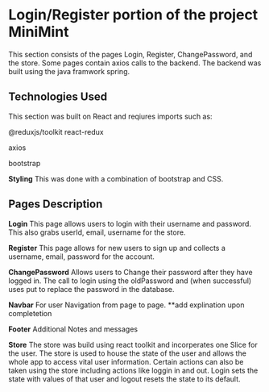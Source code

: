 # Login/Register portion of the project MiniMint

This section consists of the pages Login, Register, ChangePassword, and the store.
Some pages contain axios calls to the backend. The backend was built using the java
framwork spring. 

## Technologies Used
This section was built on React and reqiures imports such as:

@reduxjs/toolkit react-redux

axios

bootstrap

**Styling**
This was done with a combination of bootstrap and CSS.

## Pages Description
**Login**
This page allows users to login with their username and password. This also grabs userId, email, username for the store.

**Register** 
This page allows for new users to sign up and collects a username, email, password for the account.

**ChangePassword** 
Allows users to Change their password after they have logged in. The call to login using the oldPassword and (when successful) uses 
put to replace the password in the database.

**Navbar** 
For user Navigation from page to page. **add explination upon completetion 

**Footer** 
Additional Notes and messages

**Store**
The store was build using react toolkit and incorperates one Slice for the user. The 
store is used to house the state of the user and allows the whole app to access vital
user information. Certain actions can also be taken using the store including actions
like loggin in and out. Login sets the state with values of that user and logout resets
the state to its default.
